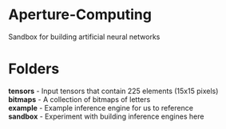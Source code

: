 # Aperture-Computing
Sandbox for building artificial neural networks

# Folders

**tensors** - Input tensors that contain 225 elements (15x15 pixels)  
**bitmaps** - A collection of bitmaps of letters  
**example** - Example inference engine for us to reference  
**sandbox** - Experiment with building inference engines here  

